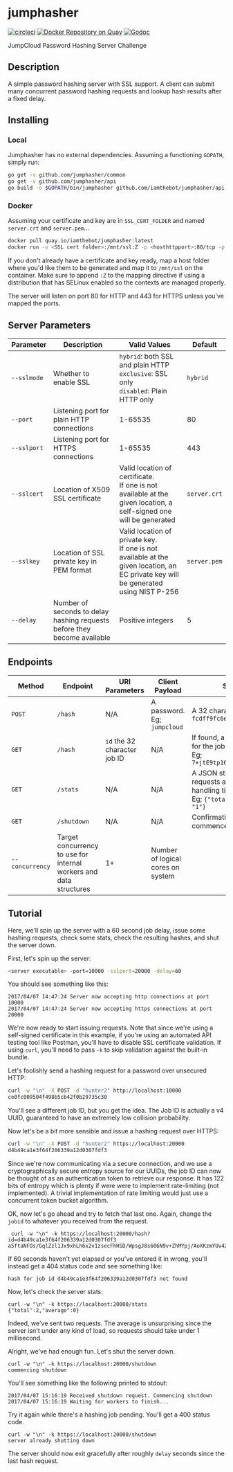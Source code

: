 # jumphasher
[![circleci](https://circleci.com/gh/iamthebot/jumphasher/tree/master.svg?style=shield&circle-token=b9d627a2e9b5a29a7675a09876585e1bae06bf65)](https://circleci.com/gh/iamthebot/jumphasher)    [![Docker Repository on Quay](https://quay.io/repository/iamthebot/jumphasher/status "Docker Repository on Quay")](https://quay.io/repository/iamthebot/jumphasher) [![Godoc](https://img.shields.io/badge/godoc-ready-blue.svg)](http://godoc.org/github.com/iamthebot/jumphasher/common)


JumpCloud Password Hashing Server Challenge

## Description
A simple password hashing server with SSL support. A client can submit many concurrent password hashing requests and lookup hash results after a fixed delay.

## Installing
### Local
Jumphasher has no external dependencies. Assuming a functioning `GOPATH`, simply run:
```bash
go get -v github.com/jumphasher/common
go get -v github.com/jumphasher/api
go build -o $GOPATH/bin/jumphasher github.com/iamthebot/jumphasher/api
```

### Docker
Assuming your certificate and key are in `SSL_CERT_FOLDER` and named `server.crt` and `server.pem`...
```bash
docker pull quay.io/iamthebot/jumphasher:latest
docker run -v <SSL cert folder>:/mnt/ssl:Z -p <hosthttpport>:80/tcp -p <hosthttpsport>:443/tcp [--net=<docker network>] [--ip=<custom ip>] quay.io/iamthebot/jumphasher:latest
```
If you don't already have a certificate and key ready, map a host folder where you'd like them to be generated and map it to `/mnt/ssl` on the container. Make sure to append `:Z` to the mapping directive if using a distribution that has SELinux enabled so the contexts are managed properly.

The server will listen on port 80 for HTTP and 443 for HTTPS unless you've mapped the ports.



## Server Parameters
| Parameter       | Description                                                              | Valid Values                                                                                                                            | Default                           |
|-----------------|--------------------------------------------------------------------------|-----------------------------------------------------------------------------------------------------------------------------------------|-----------------------------------|
| `--sslmode`     | Whether to enable SSL                                                    | `hybrid`: both SSL and plain HTTP <br> `exclusive`: SSL only <br> `disabled`: Plain HTTP only                                           | `hybrid`                          |
| `--port`        | Listening port for plain HTTP connections                                | 1-65535                                                                                                                                 | 80                                |
| `--sslport`     | Listening port for HTTPS connections                                     | 1-65535                                                                                                                                 | 443                               |
| `--sslcert`     | Location of X509 SSL certificate                                         | Valid location of certificate. <br> If one is not available at the given location, a self-signed one will be generated                  | `server.crt`                      |
| `--sslkey`      | Location of SSL private key in PEM format                                | Valid location of private key. <br> If one is not available at the given location, an EC private key will be generated using NIST P-256 | `server.pem`                      |
| `--delay`       | Number of seconds to delay hashing requests before they become available | Positive integers                                                                                                                       | 5                                 |

## Endpoints
| Method | Endpoint    | URI Parameters                   | Client Payload              | Server Payload                                                                                                                       |
|--------|-------------|------------------------------|-----------------------------|--------------------------------------------------------------------------------------------------------------------------------------|
| `POST` | `/hash`     | N/A                          | A password.<br> Eg; `jumpcloud` | A 32 character job ID. Eg; `fcdff9fc6ec44f059164ec51a756524b`                                                                        |
| `GET`  | `/hash`     | `id` the 32 character job ID | N/A                         | If found, a base 64 encoded hash for the job ID. <br> Eg; `7+jtE9tp16UQHMShH1l0uMlq1JF...`                                                |
| `GET`  | `/stats`    | N/A                          | N/A                         | A JSON structure containing total requests and average request handling time in milliseconds.<br> Eg; `{"total": 14000, "average": "1"}` |
| `GET`  | `/shutdown` | N/A                          | N/A                         | Confirmation that shutdown has commenced                                                                                             |
 `--concurrency` | Target concurrency to use for internal workers and data structures       | 1+                                                                                                                                      | Number of logical cores on system |

## Tutorial
Here, we'll spin up the server with a 60 second job delay, issue some hashing requests, check some stats, check the resulting hashes, and shut the server down.

First, let's spin up the server:
```bash
<server executable> -port=10000 -sslport=20000 -delay=60
```
You should see something like this:
```
2017/04/07 14:47:24 Server now accepting http connections at port 10000
2017/04/07 14:47:24 Server now accepting https connections at port 20000
```

We're now ready to start issuing requests. Note that since we're using a self-signed certificate in this example, if you're using an automated API testing tool like Postman, you'll have to disable SSL certificate validation. If using `curl`, you'll need to pass `-k` to skip validation against the built-in bundle.

Let's foolishly send a hashing request for a password over  unsecured HTTP:
```bash
curl -w "\n" -X POST -d "hunter2" http://localhost:10000
ce0fc009504f498b5cb42f0b29735c30
```
You'll see a different job ID, but you get the idea. The Job ID is actually a v4 UUID, guaranteed to have an extremely low collision probability.

Now let's be a bit more sensible and issue a hashing request over HTTPS:
```bash
curl -w "\n" -X POST -d "hunter2" https://localhost:20000
d4b49ca1e3f64f206339a12d0307fdf3
```
Since we're now communicating via a secure connection, and we use a cryptographically secure entropy source for our UUIDs, the job ID can now be thought of as an authentication token to retrieve our response. It has 122 bits of entropy which is plenty if were were to implement rate-limiting (not implemented). A trivial implementation of rate limiting would just use a concurrent token bucket algorithm.


OK, now let's go ahead and try to fetch that last one. Again, change the `jobid` to whatever you received from the request.

```
 curl -w "\n" -k https://localhost:20000/hash?id=d4b49ca1e3f64f206339a12d0307fdf3
a5ftaNFOs/GqlZzl1Jx9xhLh6x2v1zsecFhHSD/WpsgJ8s606N9v+ZhMYpj/AoXKzmYUv42qnwBwEBtsiYmeIg==
```

If 60 seconds haven't yet elapsed or you've entered it in wrong, you'll instead get a 404 status code and see something like:
```
hash for job id d4b49ca1e3f64f206339a12d0307fdf3 not found
```
Now, let's check the server stats:
```
curl -w "\n" -k https://localhost:20000/stats
{"total":2,"average":0}
```
Indeed, we've sent two requests. The average is unsurprising since the server isn't under any kind of load, so requests should take under 1 millisecond.

Alright, we've had enough fun. Let's shut the server down.
```
curl -w "\n" -k https://localhost:20000/shutdown
commencing shutdown
```
You'll see something like the following printed to stdout:
```
2017/04/07 15:16:19 Received shutdown request. Commencing shutdown
2017/04/07 15:16:19 Waiting for workers to finish...
```

Try it again while there's a hashing job pending. You'll get a 400 status code.
```
curl -w "\n" -k https://localhost:20000/shutdown
server already shutting down
```

The server should now exit gracefully after roughly `delay` seconds since the last hash request.
